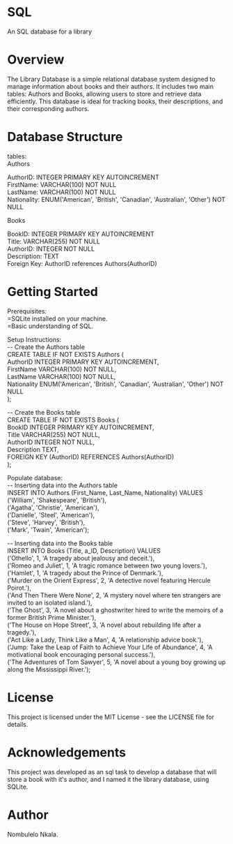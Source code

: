 # SQL
An SQL database for a library
# Overview
The Library Database is a simple relational database system designed to manage information about books and their authors. It includes two main tables: Authors and Books, allowing users to store and retrieve data efficiently. This database is ideal for tracking books, their descriptions, and their corresponding authors.
# Database Structure
tables:  
Authors

AuthorID: INTEGER PRIMARY KEY AUTOINCREMENT  
FirstName: VARCHAR(100) NOT NULL  
LastName: VARCHAR(100) NOT NULL  
Nationality: ENUM('American', 'British', 'Canadian', 'Australian', 'Other') NOT NULL

Books

BookID: INTEGER PRIMARY KEY AUTOINCREMENT  
Title: VARCHAR(255) NOT NULL  
AuthorID: INTEGER NOT NULL  
Description: TEXT  
Foreign Key: AuthorID references Authors(AuthorID)

# Getting Started
Prerequisites:  
=SQLite installed on your machine.  
=Basic understanding of SQL.  

Setup Instructions:  
-- Create the Authors table  
CREATE TABLE IF NOT EXISTS Authors (  
    AuthorID INTEGER PRIMARY KEY AUTOINCREMENT,  
    FirstName VARCHAR(100) NOT NULL,  
    LastName VARCHAR(100) NOT NULL,  
    Nationality ENUM('American', 'British', 'Canadian', 'Australian', 'Other') NOT NULL  
);  
  
-- Create the Books table  
CREATE TABLE IF NOT EXISTS Books (  
    BookID INTEGER PRIMARY KEY AUTOINCREMENT,  
    Title VARCHAR(255) NOT NULL,  
    AuthorID INTEGER NOT NULL,  
    Description TEXT,  
    FOREIGN KEY (AuthorID) REFERENCES Authors(AuthorID)  
);  

Populate database:  
-- Inserting data into the Authors table  
INSERT INTO Authors (First_Name, Last_Name, Nationality) VALUES  
('William', 'Shakespeare', 'British'),  
('Agatha', 'Christie', 'American'),  
('Danielle', 'Steel', 'American'),  
('Steve', 'Harvey', 'British'),  
('Mark', 'Twain', 'American');  
  
-- Inserting data into the Books table  
INSERT INTO Books (Title, a_ID, Description) VALUES  
('Othello', 1, 'A tragedy about jealousy and deceit.'),  
('Romeo and Juliet', 1, 'A tragic romance between two young lovers.'),  
('Hamlet', 1, 'A tragedy about the Prince of Denmark.'),  
('Murder on the Orient Express', 2, 'A detective novel featuring Hercule Poirot.'),  
('And Then There Were None', 2, 'A mystery novel where ten strangers are invited to an isolated island.'),  
('The Ghost', 3, 'A novel about a ghostwriter hired to write the memoirs of a former British Prime Minister.'),  
('The House on Hope Street', 3, 'A novel about rebuilding life after a tragedy.'),  
('Act Like a Lady, Think Like a Man', 4, 'A relationship advice book.'),  
('Jump: Take the Leap of Faith to Achieve Your Life of Abundance', 4, 'A motivational book encouraging personal success.'),  
('The Adventures of Tom Sawyer', 5, 'A novel about a young boy growing up along the Mississippi River.');  

# License
This project is licensed under the MIT License - see the LICENSE file for details.
# Acknowledgements
This project was developed as an sql task to develop a database that will store a book with it's author, and I named it the library database, using SQLite.
# Author
Nombulelo Nkala.
